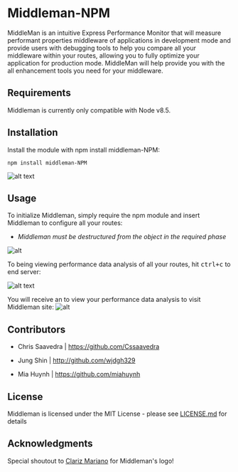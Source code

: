 # Middleman-NPM

MiddleMan is an intuitive Express Performance Monitor that will measure performant properties middleware of applications in development mode and provide users with debugging tools to help you compare all your middleware within your routes, allowing you to fully optimize your application for production mode. MiddleMan will help provide you with the all enhancement tools you need for your middleware. 

## Requirements 
Middleman is currently only compatible with Node v8.5. 

## Installation 
Install the module with npm install middleman-NPM:

	npm install middleman-NPM
	
![alt text](https://i.imgur.com/2SD6CMb.png)
  
## Usage 
To initialize Middleman, simply require the npm module and insert Middleman to configure all your routes: 
* *Middleman must be destructured from the object in the required phase*

![alt](https://i.imgur.com/fjYfyGz.png)

To being viewing performance data analysis of all your routes, hit  <kbd>ctrl</kbd><kbd>+c</kbd>  to end server: 

![alt text](https://i.imgur.com/46zfcse.png)


You will receive an  to view your performance data analysis to visit Middleman site:
![alt](https://i.imgur.com/XyZkj14.png)
	
## Contributors 
* Chris Saavedra | https://github.com/Cssaavedra
   
* Jung Shin | http://github.com/wjdgh329
   
* Mia Huynh | https://github.com/miahuynh
 
## License 

Middleman is licensed under the MIT License - please see [LICENSE.md](https://help.github.com/articles/licensing-a-repository/) for details

## Acknowledgments 

Special shoutout to [Clariz Mariano](https://github.com/havengoer) for Middleman's logo!


